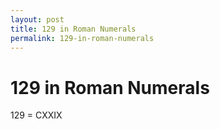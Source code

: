 ```yaml
---
layout: post
title: 129 in Roman Numerals
permalink: 129-in-roman-numerals
---
```


# 129 in Roman Numerals

129 = CXXIX
